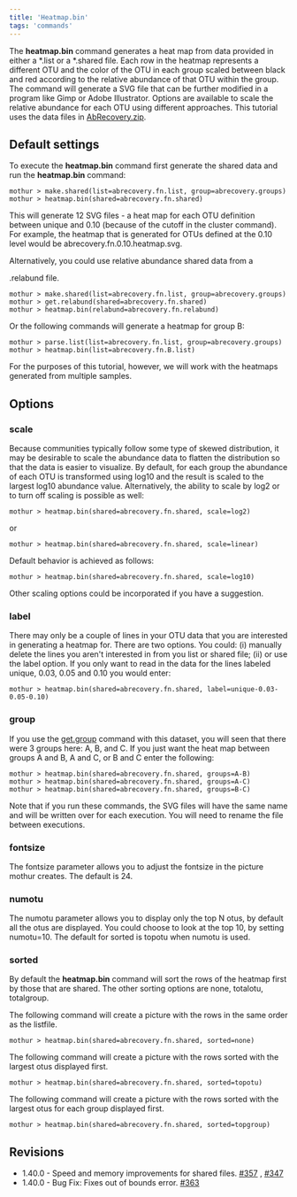 ```yaml
---
title: 'Heatmap.bin'
tags: 'commands'
---
```

The **heatmap.bin** command generates a heat map
from data provided in either a \*.list or a \*.shared file. Each row in
the heatmap represents a different OTU and the color of the OTU in each
group scaled between black and red according to the relative abundance
of that OTU within the group. The command will generate a SVG file that
can be further modified in a program like Gimp or Adobe Illustrator.
Options are available to scale the relative abundance for each OTU using
different approaches. This tutorial uses the data files in [
AbRecovery.zip](https://mothur.s3.us-east-2.amazonaws.com/wiki/abrecovery.zip).

## Default settings

To execute the **heatmap.bin** command first generate the shared data and
run the **heatmap.bin** command:

    mothur > make.shared(list=abrecovery.fn.list, group=abrecovery.groups)
    mothur > heatmap.bin(shared=abrecovery.fn.shared)

This will generate 12 SVG files - a heat map for each OTU definition
between unique and 0.10 (because of the cutoff in the cluster command).
For example, the heatmap that is generated for OTUs defined at the 0.10
level would be abrecovery.fn.0.10.heatmap.svg.

Alternatively, you could use relative abundance shared data from a

\.relabund file.

    mothur > make.shared(list=abrecovery.fn.list, group=abrecovery.groups)
    mothur > get.relabund(shared=abrecovery.fn.shared)
    mothur > heatmap.bin(relabund=abrecovery.fn.relabund)

Or the following commands will generate a heatmap for group B:

    mothur > parse.list(list=abrecovery.fn.list, group=abrecovery.groups)
    mothur > heatmap.bin(list=abrecovery.fn.B.list)

For the purposes of this tutorial, however, we will work with the
heatmaps generated from multiple samples.

## Options

### scale

Because communities typically follow some type of skewed distribution,
it may be desirable to scale the abundance data to flatten the
distribution so that the data is easier to visualize. By default, for
each group the abundance of each OTU is transformed using log10 and the
result is scaled to the largest log10 abundance value. Alternatively,
the ability to scale by log2 or to turn off scaling is possible as well:

    mothur > heatmap.bin(shared=abrecovery.fn.shared, scale=log2)

or

    mothur > heatmap.bin(shared=abrecovery.fn.shared, scale=linear)

Default behavior is achieved as follows:

    mothur > heatmap.bin(shared=abrecovery.fn.shared, scale=log10)

Other scaling options could be incorporated if you have a suggestion.

### label

There may only be a couple of lines in your OTU data that you are
interested in generating a heatmap for. There are two options. You
could: (i) manually delete the lines you aren\'t interested in from you
list or shared file; (ii) or use the label option. If you only want to
read in the data for the lines labeled unique, 0.03, 0.05 and 0.10 you
would enter:

    mothur > heatmap.bin(shared=abrecovery.fn.shared, label=unique-0.03-0.05-0.10)

### group

If you use the [get.group](get.group) command with this
dataset, you will seen that there were 3 groups here: A, B, and C. If
you just want the heat map between groups A and B, A and C, or B and C
enter the following:

    mothur > heatmap.bin(shared=abrecovery.fn.shared, groups=A-B)
    mothur > heatmap.bin(shared=abrecovery.fn.shared, groups=A-C)
    mothur > heatmap.bin(shared=abrecovery.fn.shared, groups=B-C)

Note that if you run these commands, the SVG files will have the same
name and will be written over for each execution. You will need to
rename the file between executions.

### fontsize

The fontsize parameter allows you to adjust the fontsize in the picture
mothur creates. The default is 24.

### numotu

The numotu parameter allows you to display only the top N otus, by
default all the otus are displayed. You could choose to look at the top
10, by setting numotu=10. The default for sorted is topotu when numotu
is used.

### sorted

By default the **heatmap.bin** command will sort the rows of the heatmap
first by those that are shared. The other sorting options are none,
totalotu, totalgroup.

The following command will create a picture with the rows in the same
order as the listfile.

    mothur > heatmap.bin(shared=abrecovery.fn.shared, sorted=none)

The following command will create a picture with the rows sorted with
the largest otus displayed first.

    mothur > heatmap.bin(shared=abrecovery.fn.shared, sorted=topotu)

The following command will create a picture with the rows sorted with
the largest otus for each group displayed first.

    mothur > heatmap.bin(shared=abrecovery.fn.shared, sorted=topgroup)

## Revisions

-   1.40.0 - Speed and memory improvements for shared files.
    [\#357](https://github.com/mothur/mothur/issues/357) ,
    [\#347](https://github.com/mothur/mothur/issues/347)
-   1.40.0 - Bug Fix: Fixes out of bounds error.
    [\#363](https://github.com/mothur/mothur/issues/363)


